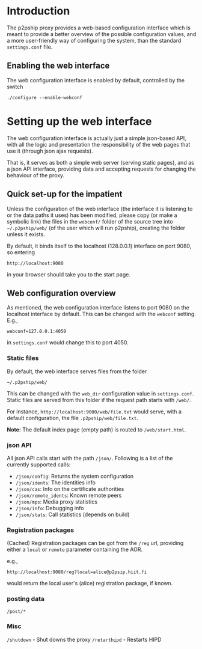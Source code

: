 # Introduction #

The p2pship proxy provides a web-based configuration interface which is meant to provide a better overview of the possible configuration values, and a more user-friendly way of configuring the system, than the standard `settings.conf` file.


## Enabling the web interface ##

The web configuration interface is enabled by default, controlled by the switch
```
./configure --enable-webconf
```

# Setting up the web interface #

The web configuration interface is actually just a simple json-based API, with all the logic and presentation the responsibility of the web pages that use it (through json ajax requests).

That is, it serves as both a simple web server (serving static pages), and as a json API interface, providing data and accepting requests for changing the behaviour of the proxy.

## Quick set-up for the impatient ##

Unless the configuration of the web interface (the interface it is listening to or the data paths it uses) has been modified, please copy (or make a symbolic link) the files in the `webconf/` folder of the source tree into `~/.p2pship/web/` (of the user which will run p2pship), creating the folder unless it exists.

By default, it binds itself to the localhost (128.0.0.1) interface on port 9080, so entering
```
http://localhost:9080
```
in your browser should take you to the start page.

## Web configuration overview ##

As mentioned, the web configuration interface listens to port 9080 on the localhost interface by default. This can be changed with the `webconf` setting. E.g.,
```
webconf=127.0.0.1:4050
```
in `settings.conf` would change this to port 4050.

### Static files ###

By default, the web interface serves files from the folder
```
~/.p2pship/web/
```

This can be changed with the `web_dir` configuration value in `settings.conf`. Static files are served from this folder if the request path starts with `/web/`.

For instance, `http://localhost:9080/web/file.txt` would serve, with a default configuration, the file `.p2pship/web/file.txt`.

**Note:** The default index page (empty path) is routed to `/web/start.html`.

### json API ###

All json API calls start with the path `/json/`. Following is a list of the currently supported calls:

  * `/json/config`: Returns the system configuration
  * `/json/idents`: The identities info
  * `/json/cas`: Info on the certificate authorities
  * `/json/remote_idents`: Known remote peers
  * `/json/mps`: Media proxy statistics
  * `/json/info`: Debugging info
  * `/json/stats`: Call statistics (depends on build)

### Registration packages ###

(Cached) Registration packages can be got from the `/reg` url, providing either a `local` or `remote` parameter containing the AOR.

e.g.,
```
http://localhost:9080/reg?local=alice@p2psip.hiit.fi
```
would return the local user's (alice) registration package, if known.

### posting data ###

`/post/*`

### Misc ###

`/shutdown` - Shut downs the proxy
`/retarthipd` - Restarts HIPD